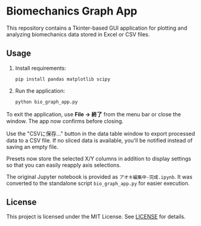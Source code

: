 # Biomechanics Graph App

This repository contains a Tkinter-based GUI application for plotting and analyzing biomechanics data stored in Excel or CSV files.

## Usage

1. Install requirements:
   ```bash
   pip install pandas matplotlib scipy
   ```
2. Run the application:
   ```bash
   python bio_graph_app.py
   ```

To exit the application, use **File → 終了** from the menu bar or close the window. The app now confirms before closing.

Use the "CSVに保存..." button in the data table window to export processed data to a CSV file. If no sliced data is available, you'll be notified instead of saving an empty file.

Presets now store the selected X/Y columns in addition to display settings so that you can easily reapply axis selections.

The original Jupyter notebook is provided as `アオキ編集中-完成.ipynb`. It was converted to the standalone script `bio_graph_app.py` for easier execution.

## License

This project is licensed under the MIT License. See [LICENSE](LICENSE) for details.
